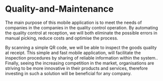 # Quality-and-Maintenance

The main purpose of this mobile application is to meet the needs of companies in the companies in the quality control operation. 
By automating the quality control at reception, we will both eliminate the possible errors in manual picking, reduce costs and optimise the process.

By scanning a simple QR code, we will be able to inspect the goods quality at receipt. 
This simple and fast mobile application, will facilitate the inspection procedures by sharing of reliable information within the system..
Finally, seeing the increasing competition in the market, organisations are striving to be more innovative in their products and services, 
therefore investing in such a solution will be beneficial for any company.
